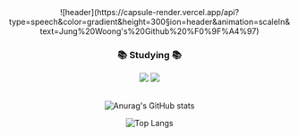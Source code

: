<div>

<div align="center">
![header](https://capsule-render.vercel.app/api?type=speech&color=gradient&height=300&section=header&animation=scaleIn&text=Jung%20Woong's%20Github%20%F0%9F%A4%97)
</div>

<h3 align="center">📚 Studying 📚</h3>
<div align="center">

<img src="https://img.shields.io/badge/Python-3776AB?style=flat-square&logo=Python&logoColor=white"/>

<img src="https://img.shields.io/badge/PyTorch-EE4C2C?style=flat-square&logo=PyTorch&logoColor=white"/>
</div>

<br>

<div align="center">

![Anurag's GitHub stats](https://github-readme-stats.vercel.app/api?username=jjw4260&show_icons=true&theme=radical)

![Top Langs](https://github-readme-stats.vercel.app/api/top-langs/?username=jjw4260&layout=compact)


</div>

